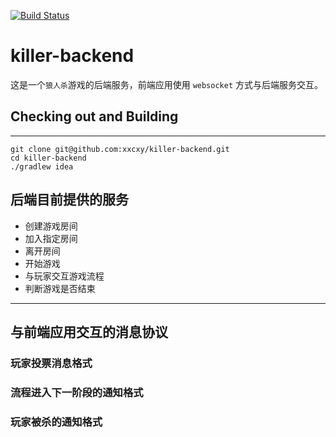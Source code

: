 [![Build Status](https://travis-ci.org/xxcxy/killer-backend.png)](https://travis-ci.org/xxcxy/killer-backend)

# killer-backend

这是一个``狼人杀``游戏的后端服务，前端应用使用 ``websocket`` 方式与后端服务交互。

## Checking out and Building
-----

```
git clone git@github.com:xxcxy/killer-backend.git
cd killer-backend
./gradlew idea
```

## 后端目前提供的服务

* 创建游戏房间
* 加入指定房间
* 离开房间
* 开始游戏
* 与玩家交互游戏流程
* 判断游戏是否结束

----------------------------------

## 与前端应用交互的消息协议

### 玩家投票消息格式

### 流程进入下一阶段的通知格式

### 玩家被杀的通知格式
